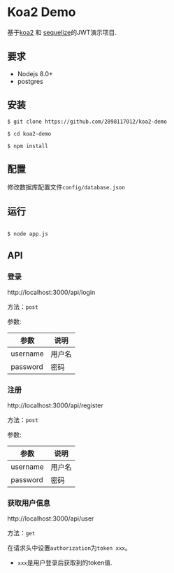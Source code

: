# Koa2 Demo

基于[koa2](https://github.com/koajs/koa) 和 [sequelize](https://github.com/sequelize/sequelize)的JWT演示项目.

## 要求

- Nodejs 8.0+
- postgres

## 安装

```shell
$ git clone https://github.com/2898117012/koa2-demo

$ cd koa2-demo

$ npm install
```

## 配置

修改数据库配置文件`config/database.json`

## 运行

```shell

$ node app.js

```

## API

### 登录

http://localhost:3000/api/login

方法：`post`

参数:

|参数|说明|
|------|------|
|username|用户名|
|password|密码|

### 注册

http://localhost:3000/api/register

方法：`post`

参数:

|参数|说明|
|------|------|
|username|用户名|
|password|密码|

### 获取用户信息

http://localhost:3000/api/user

方法：`get`

在请求头中设置`authorization`为`token xxx`。

- `xxx`是用户登录后获取到的token值.
